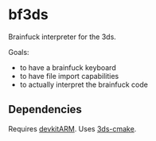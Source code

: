 # bf3ds
Brainfuck interpreter for the 3ds.

Goals:
 - to have a brainfuck keyboard
 - to have file import capabilities
 - to actually interpret the brainfuck code

## Dependencies
Requires [devkitARM](http://devkitpro.org/wiki/Getting_Started/devkitARM). Uses [3ds-cmake](//github.com/Lectem/3ds-cmake).
